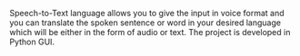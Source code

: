 Speech-to-Text language allows you to give the input in voice format and you can translate the spoken sentence or word in your desired language which will be either in the form of audio or text. 
The project is developed in Python GUI.

